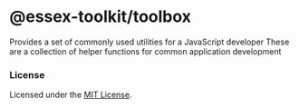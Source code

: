 # @essex-toolkit/toolbox

Provides a set of commonly used utilities for a JavaScript developer
These are a collection of helper functions for common application development

### License

Licensed under the [MIT License](../../LICENSE).
